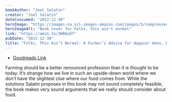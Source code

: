 ```yaml
---
bookAuthor: "Joel Salatin"
creator: "Joel Salatin"
dateConsumed: "2012-12-30"
heroImage: "https://images-na.ssl-images-amazon.com/images/S/compressed.photo.goodreads.com/books/1311272277i/11521956.jpg"
heroImageAlt: "Book cover for Folks, this ain't normal"
link: "https://amzn.to/3WBAuDf"
pubDate: "2012-12-30"
title: "Folks, This Ain’t Normal: A Farmer’s Advice for Happier Hens, Healthier People, and a Better World"
---
```


- [Goodreads Link](https://www.goodreads.com/book/show/11521956-folks-this-ain-t-normal)

Farming should be a better renounced profession than it is thought to be today. It’s strange how we live in such an upside-down world where we don’t have the slightest clue where our food comes from. While the solutions Salatin proposes in this book may not sound completely feasible, the book makes very sound arguments that we really should consider about food.
